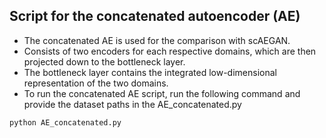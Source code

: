 Script for the concatenated autoencoder (AE)
---------------------------------------
* The concatenated AE is used for the comparison with scAEGAN. 
* Consists of two encoders for each respective domains, which are then projected down to the bottleneck layer.
* The bottleneck layer contains the integrated low-dimensional representation of the two domains.
* To run the concatenated AE script, run the following command and provide the dataset paths in the AE_concatenated.py
```
python AE_concatenated.py
```
